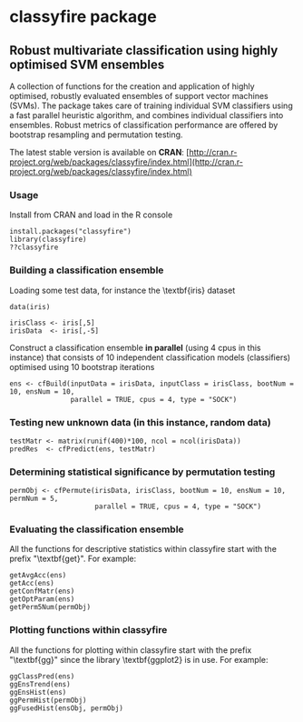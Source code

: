 classyfire package
==========

## Robust multivariate classification using highly optimised SVM ensembles

A collection of functions for the creation and application of highly optimised, robustly evaluated ensembles of support vector machines (SVMs). The package takes care of training individual SVM classifiers using a fast parallel heuristic algorithm, and combines individual classifiers into ensembles. Robust metrics of classification performance are offered by bootstrap resampling and permutation testing.

The latest stable version is available on **CRAN**: [http://cran.r-project.org/web/packages/classyfire/index.html](http://cran.r-project.org/web/packages/classyfire/index.html)


### Usage

Install from CRAN and load in the R console
```
install.packages("classyfire")
library(classyfire)
??classyfire
```

### Building a classification ensemble

Loading some test data, for instance the \textbf{iris} dataset
```
data(iris)

irisClass <- iris[,5]
irisData  <- iris[,-5]
```

Construct a classification ensemble **in parallel** (using 4 cpus in this instance) that consists of 10 independent classification models (classifiers) optimised using 10 bootstrap iterations
```
ens <- cfBuild(inputData = irisData, inputClass = irisClass, bootNum = 10, ensNum = 10,
               parallel = TRUE, cpus = 4, type = "SOCK")
```

### Testing new unknown data (in this instance, random data)

```
testMatr <- matrix(runif(400)*100, ncol = ncol(irisData))           
predRes  <- cfPredict(ens, testMatr)
```

### Determining statistical significance by permutation testing

```
permObj <- cfPermute(irisData, irisClass, bootNum = 10, ensNum = 10, permNum = 5, 
                     parallel = TRUE, cpus = 4, type = "SOCK")
```

### Evaluating the classification ensemble

All the functions for descriptive statistics within classyfire start with the prefix "\textbf{get}". For example: 

```
getAvgAcc(ens)
getAcc(ens)
getConfMatr(ens)
getOptParam(ens)
getPerm5Num(permObj)
```

### Plotting functions within classyfire

All the functions for plotting within classyfire start with the prefix "\textbf{gg}" since the library \textbf{ggplot2} is in use. For example: 

```
ggClassPred(ens)
ggEnsTrend(ens)
ggEnsHist(ens)
ggPermHist(permObj)
ggFusedHist(ensObj, permObj)
```
